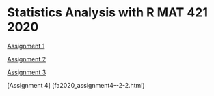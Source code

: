 # Statistics Analysis with R MAT 421 2020

[Assignment 1](Assignment1.html)

[Assignment 2](fa2020_assignment2.html)

[Assignment 3](fa2020_assignment3.html)

[Assignment 4] (fa2020_assignment4--2-2.html)
